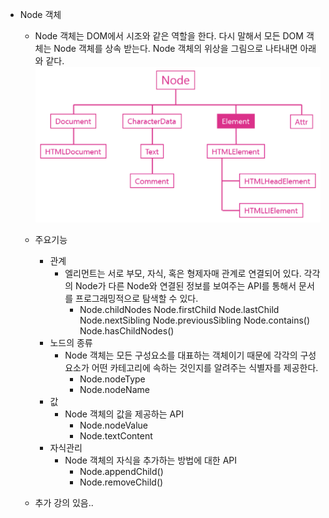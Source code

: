 * Node 객체
  * Node 객체는 DOM에서 시조와 같은 역할을 한다. 다시 말해서 모든 DOM 객체는 Node 객체를 상속 받는다. Node 객체의 위상을 그림으로 나타내면 아래와 같다.
  ![DOM Structure](./DOM_Structure.png)
  * 주요기능
    * 관계
      * 엘리먼트는 서로 부모, 자식, 혹은 형제자매 관계로 연결되어 있다. 각각의 Node가 다른 Node와 연결된 정보를 보여주는 API를 통해서 문서를 프로그래밍적으로 탐색할 수 있다.
        * Node.childNodes
          Node.firstChild
          Node.lastChild
          Node.nextSibling
          Node.previousSibling
          Node.contains()
          Node.hasChildNodes()
    * 노드의 종류
      * Node 객체는 모든 구성요소를 대표하는 객체이기 때문에 각각의 구성요소가 어떤 카테고리에 속하는 것인지를 알려주는 식별자를 제공한다.
        * Node.nodeType
        * Node.nodeName
    * 값
      * Node 객체의 값을 제공하는 API
        * Node.nodeValue
        * Node.textContent
    * 자식관리
      * Node 객체의 자식을 추가하는 방법에 대한 API
        * Node.appendChild()
        * Node.removeChild()
  
  * 추가 강의 있음..
